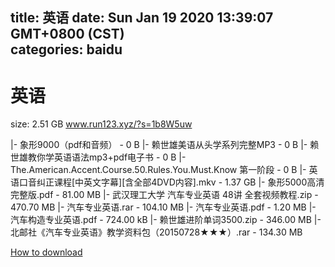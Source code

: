 
title: 英语
date: Sun Jan 19 2020 13:39:07 GMT+0800 (CST)    
categories: baidu
---

# 英语
size: 2.51 GB
 www.run123.xyz/?s=1b8W5uw
 
|- 象形9000（pdf和音频） - 0 B
|- 赖世雄美语从头学系列完整MP3 - 0 B
|- 赖世雄教你学英语语法mp3+pdf电子书 - 0 B
|- The.American.Accent.Course.50.Rules.You.Must.Know 第一阶段 - 0 B
|- 英语口音纠正课程[中英文字幕][含全部4DVD内容].mkv - 1.37 GB
|- 象形5000高清完整版.pdf - 81.00 MB
|- 武汉理工大学 汽车专业英语 48讲 全套视频教程.zip - 470.70 MB
|- 汽车专业英语.rar - 104.10 MB
|- 汽车专业英语.pdf - 1.20 MB
|- 汽车构造专业英语.pdf - 724.00 kB
|- 赖世雄进阶单词3500.zip - 346.00 MB
|- 北邮社《汽车专业英语》教学资料包（20150728★★★）.rar - 134.30 MB

[How to download](https://bpcam.bemobtrk.com/go/2ceec3aa-1ca2-46d6-b9ff-aaa5c184517c?jno=2275)